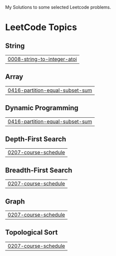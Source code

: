 My Solutions to some selected Leetcode problems.

<!---LeetCode Topics Start-->
# LeetCode Topics
## String
|  |
| ------- |
| [0008-string-to-integer-atoi](https://github.com/capriciousBoson/Leetcode_Selected_Problems/tree/master/0008-string-to-integer-atoi) |
## Array
|  |
| ------- |
| [0416-partition-equal-subset-sum](https://github.com/capriciousBoson/Leetcode_Selected_Problems/tree/master/0416-partition-equal-subset-sum) |
## Dynamic Programming
|  |
| ------- |
| [0416-partition-equal-subset-sum](https://github.com/capriciousBoson/Leetcode_Selected_Problems/tree/master/0416-partition-equal-subset-sum) |
## Depth-First Search
|  |
| ------- |
| [0207-course-schedule](https://github.com/capriciousBoson/Leetcode_Selected_Problems/tree/master/0207-course-schedule) |
## Breadth-First Search
|  |
| ------- |
| [0207-course-schedule](https://github.com/capriciousBoson/Leetcode_Selected_Problems/tree/master/0207-course-schedule) |
## Graph
|  |
| ------- |
| [0207-course-schedule](https://github.com/capriciousBoson/Leetcode_Selected_Problems/tree/master/0207-course-schedule) |
## Topological Sort
|  |
| ------- |
| [0207-course-schedule](https://github.com/capriciousBoson/Leetcode_Selected_Problems/tree/master/0207-course-schedule) |
<!---LeetCode Topics End-->